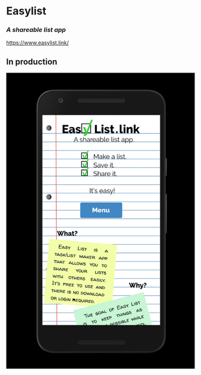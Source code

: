 # Easylist

### _A shareable list app_
https://www.easylist.link/

In production
---
<img src="https://github.com/chadpjontek/resources/raw/master/images/easylist_promo_image.jpg" title="Easylist Figma prototype image" alt="A Figma prototype image of Easylist, a shareable list app.">